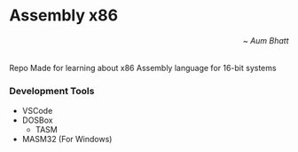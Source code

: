 # Assembly x86
###### <p align="right"><i>~ Aum Bhatt</i></p>
Repo Made for learning about x86 Assembly language for 16-bit systems
### Development Tools
- VSCode
- DOSBox
  - TASM
- MASM32 (For Windows)
